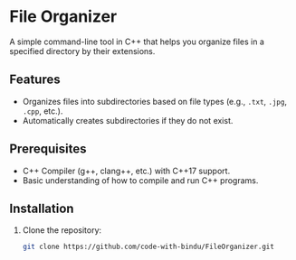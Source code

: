 # File Organizer  

A simple command-line tool in C++ that helps you organize files in a specified directory by their extensions.  

## Features  

- Organizes files into subdirectories based on file types (e.g., `.txt`, `.jpg`, `.cpp`, etc.).  
- Automatically creates subdirectories if they do not exist.  

## Prerequisites  

- C++ Compiler (g++, clang++, etc.) with C++17 support.  
- Basic understanding of how to compile and run C++ programs.  

## Installation  

1. Clone the repository:  
   ```bash  
   git clone https://github.com/code-with-bindu/FileOrganizer.git

